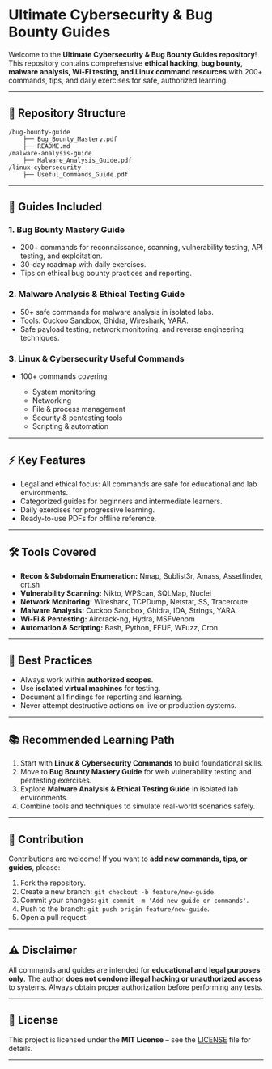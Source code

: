 
# Ultimate Cybersecurity & Bug Bounty Guides

Welcome to the **Ultimate Cybersecurity & Bug Bounty Guides repository**! This repository contains comprehensive **ethical hacking, bug bounty, malware analysis, Wi-Fi testing, and Linux command resources** with 200+ commands, tips, and daily exercises for safe, authorized learning.

---

## 📂 Repository Structure

```
/bug-bounty-guide
    ├── Bug_Bounty_Mastery.pdf
    ├── README.md
/malware-analysis-guide
    ├── Malware_Analysis_Guide.pdf
/linux-cybersecurity
    ├── Useful_Commands_Guide.pdf
```

---

## 📘 Guides Included

### 1. **Bug Bounty Mastery Guide**

* 200+ commands for reconnaissance, scanning, vulnerability testing, API testing, and exploitation.
* 30-day roadmap with daily exercises.
* Tips on ethical bug bounty practices and reporting.

### 2. **Malware Analysis & Ethical Testing Guide**

* 50+ safe commands for malware analysis in isolated labs.
* Tools: Cuckoo Sandbox, Ghidra, Wireshark, YARA.
* Safe payload testing, network monitoring, and reverse engineering techniques.

### 3. **Linux & Cybersecurity Useful Commands**

* 100+ commands covering:

  * System monitoring
  * Networking
  * File & process management
  * Security & pentesting tools
  * Scripting & automation

---

## ⚡ Key Features

* Legal and ethical focus: All commands are safe for educational and lab environments.
* Categorized guides for beginners and intermediate learners.
* Daily exercises for progressive learning.
* Ready-to-use PDFs for offline reference.

---

## 🛠 Tools Covered

* **Recon & Subdomain Enumeration:** Nmap, Sublist3r, Amass, Assetfinder, crt.sh
* **Vulnerability Scanning:** Nikto, WPScan, SQLMap, Nuclei
* **Network Monitoring:** Wireshark, TCPDump, Netstat, SS, Traceroute
* **Malware Analysis:** Cuckoo Sandbox, Ghidra, IDA, Strings, YARA
* **Wi-Fi & Pentesting:** Aircrack-ng, Hydra, MSFVenom
* **Automation & Scripting:** Bash, Python, FFUF, WFuzz, Cron

---

## 🧠 Best Practices

* Always work within **authorized scopes**.
* Use **isolated virtual machines** for testing.
* Document all findings for reporting and learning.
* Never attempt destructive actions on live or production systems.

---

## 📚 Recommended Learning Path

1. Start with **Linux & Cybersecurity Commands** to build foundational skills.
2. Move to **Bug Bounty Mastery Guide** for web vulnerability testing and pentesting exercises.
3. Explore **Malware Analysis & Ethical Testing Guide** in isolated lab environments.
4. Combine tools and techniques to simulate real-world scenarios safely.

---

## 🤝 Contribution

Contributions are welcome! If you want to **add new commands, tips, or guides**, please:

1. Fork the repository.
2. Create a new branch: `git checkout -b feature/new-guide`.
3. Commit your changes: `git commit -m 'Add new guide or commands'`.
4. Push to the branch: `git push origin feature/new-guide`.
5. Open a pull request.

---

## ⚠️ Disclaimer

All commands and guides are intended for **educational and legal purposes only**. The author **does not condone illegal hacking or unauthorized access** to systems. Always obtain proper authorization before performing any tests.

---

## 📖 License

This project is licensed under the **MIT License** – see the [LICENSE](LICENSE) file for details.

---


